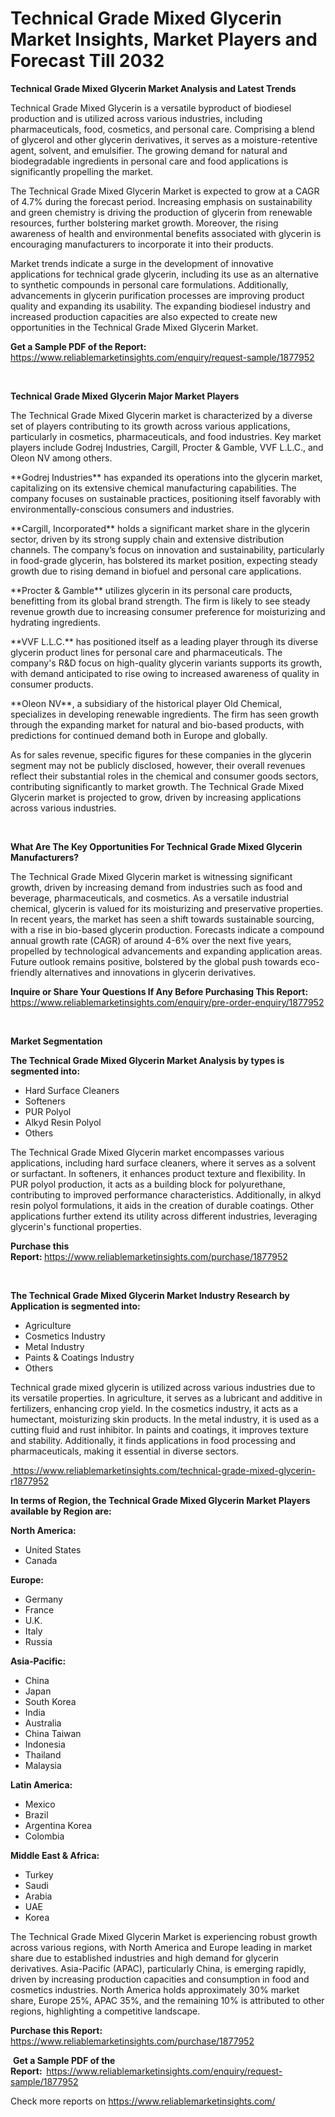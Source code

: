 <p><h1>Technical Grade Mixed Glycerin Market Insights, Market Players and Forecast Till 2032</h1></p><p><strong>Technical Grade Mixed Glycerin Market Analysis and Latest Trends</strong></p>
<p><p>Technical Grade Mixed Glycerin is a versatile byproduct of biodiesel production and is utilized across various industries, including pharmaceuticals, food, cosmetics, and personal care. Comprising a blend of glycerol and other glycerin derivatives, it serves as a moisture-retentive agent, solvent, and emulsifier. The growing demand for natural and biodegradable ingredients in personal care and food applications is significantly propelling the market. </p><p>The Technical Grade Mixed Glycerin Market is expected to grow at a CAGR of 4.7% during the forecast period. Increasing emphasis on sustainability and green chemistry is driving the production of glycerin from renewable resources, further bolstering market growth. Moreover, the rising awareness of health and environmental benefits associated with glycerin is encouraging manufacturers to incorporate it into their products.</p><p>Market trends indicate a surge in the development of innovative applications for technical grade glycerin, including its use as an alternative to synthetic compounds in personal care formulations. Additionally, advancements in glycerin purification processes are improving product quality and expanding its usability. The expanding biodiesel industry and increased production capacities are also expected to create new opportunities in the Technical Grade Mixed Glycerin Market.</p></p>
<p><strong>Get a Sample PDF of the Report:&nbsp;</strong> <a href="https://www.reliablemarketinsights.com/enquiry/request-sample/1877952?utm_campaign=2100&utm_medium=2&utm_source=Github&utm_content=ia&utm_term=04022025&utm_id=technical-grade-mixed-glycerin">https://www.reliablemarketinsights.com/enquiry/request-sample/1877952</a></p>
<p>&nbsp;</p>
<p><strong>Technical Grade Mixed Glycerin Major Market Players</strong></p>
<p><p>The Technical Grade Mixed Glycerin market is characterized by a diverse set of players contributing to its growth across various applications, particularly in cosmetics, pharmaceuticals, and food industries. Key market players include Godrej Industries, Cargill, Procter & Gamble, VVF L.L.C., and Oleon NV among others.</p><p>**Godrej Industries** has expanded its operations into the glycerin market, capitalizing on its extensive chemical manufacturing capabilities. The company focuses on sustainable practices, positioning itself favorably with environmentally-conscious consumers and industries.</p><p>**Cargill, Incorporated** holds a significant market share in the glycerin sector, driven by its strong supply chain and extensive distribution channels. The company’s focus on innovation and sustainability, particularly in food-grade glycerin, has bolstered its market position, expecting steady growth due to rising demand in biofuel and personal care applications.</p><p>**Procter & Gamble** utilizes glycerin in its personal care products, benefitting from its global brand strength. The firm is likely to see steady revenue growth due to increasing consumer preference for moisturizing and hydrating ingredients.</p><p>**VVF L.L.C.** has positioned itself as a leading player through its diverse glycerin product lines for personal care and pharmaceuticals. The company's R&D focus on high-quality glycerin variants supports its growth, with demand anticipated to rise owing to increased awareness of quality in consumer products.</p><p>**Oleon NV**, a subsidiary of the historical player Old Chemical, specializes in developing renewable ingredients. The firm has seen growth through the expanding market for natural and bio-based products, with predictions for continued demand both in Europe and globally.</p><p>As for sales revenue, specific figures for these companies in the glycerin segment may not be publicly disclosed, however, their overall revenues reflect their substantial roles in the chemical and consumer goods sectors, contributing significantly to market growth. The Technical Grade Mixed Glycerin market is projected to grow, driven by increasing applications across various industries.</p></p>
<p>&nbsp;</p>
<p><strong>What Are The Key Opportunities For Technical Grade Mixed Glycerin Manufacturers?</strong></p>
<p><p>The Technical Grade Mixed Glycerin market is witnessing significant growth, driven by increasing demand from industries such as food and beverage, pharmaceuticals, and cosmetics. As a versatile industrial chemical, glycerin is valued for its moisturizing and preservative properties. In recent years, the market has seen a shift towards sustainable sourcing, with a rise in bio-based glycerin production. Forecasts indicate a compound annual growth rate (CAGR) of around 4-6% over the next five years, propelled by technological advancements and expanding application areas. Future outlook remains positive, bolstered by the global push towards eco-friendly alternatives and innovations in glycerin derivatives.</p></p>
<p><strong>Inquire or Share Your Questions If Any Before Purchasing This Report:</strong> <a href="https://www.reliablemarketinsights.com/enquiry/pre-order-enquiry/1877952?utm_campaign=2100&utm_medium=2&utm_source=Github&utm_content=ia&utm_term=04022025&utm_id=technical-grade-mixed-glycerin">https://www.reliablemarketinsights.com/enquiry/pre-order-enquiry/1877952</a></p>
<p>&nbsp;</p>
<p><strong>Market Segmentation</strong></p>
<p><strong>The Technical Grade Mixed Glycerin Market Analysis by types is segmented into:</strong></p>
<p><ul><li>Hard Surface Cleaners</li><li>Softeners</li><li>PUR Polyol</li><li>Alkyd Resin Polyol</li><li>Others</li></ul></p>
<p><p>The Technical Grade Mixed Glycerin market encompasses various applications, including hard surface cleaners, where it serves as a solvent or surfactant. In softeners, it enhances product texture and flexibility. In PUR polyol production, it acts as a building block for polyurethane, contributing to improved performance characteristics. Additionally, in alkyd resin polyol formulations, it aids in the creation of durable coatings. Other applications further extend its utility across different industries, leveraging glycerin's functional properties.</p></p>
<p><strong>Purchase this Report:&nbsp;</strong><a href="https://www.reliablemarketinsights.com/purchase/1877952?utm_campaign=2100&utm_medium=2&utm_source=Github&utm_content=ia&utm_term=04022025&utm_id=technical-grade-mixed-glycerin">https://www.reliablemarketinsights.com/purchase/1877952</a></p>
<p>&nbsp;</p>
<p><strong>The Technical Grade Mixed Glycerin Market Industry Research by Application is segmented into:</strong></p>
<p><ul><li>Agriculture</li><li>Cosmetics Industry</li><li>Metal Industry</li><li>Paints & Coatings Industry</li><li>Others</li></ul></p>
<p><p>Technical grade mixed glycerin is utilized across various industries due to its versatile properties. In agriculture, it serves as a lubricant and additive in fertilizers, enhancing crop yield. In the cosmetics industry, it acts as a humectant, moisturizing skin products. In the metal industry, it is used as a cutting fluid and rust inhibitor. In paints and coatings, it improves texture and stability. Additionally, it finds applications in food processing and pharmaceuticals, making it essential in diverse sectors.</p></p>
<p><a href="https://www.reliablemarketinsights.com/technical-grade-mixed-glycerin-r1877952?utm_campaign=2100&utm_medium=2&utm_source=Github&utm_content=ia&utm_term=04022025&utm_id=technical-grade-mixed-glycerin">&nbsp;https://www.reliablemarketinsights.com/technical-grade-mixed-glycerin-r1877952</a></p>
<p><strong>In terms of Region, the Technical Grade Mixed Glycerin Market Players available by Region are:</strong></p>
<p>
    <p> <strong> North America: </strong>
        <ul>
            <li>United States</li>
            <li>Canada</li>
        </ul>
        </p> 
    <p> <strong> Europe: </strong>
        <ul>
            <li>Germany</li>
            <li>France</li>
            <li>U.K.</li>
            <li>Italy</li>
            <li>Russia</li>
        </ul>
        </p> 
    <p> <strong> Asia-Pacific: </strong>
        <ul>
            <li>China</li>
            <li>Japan</li>
            <li>South Korea</li>
            <li>India</li>
            <li>Australia</li>
            <li>China Taiwan</li>
            <li>Indonesia</li>
            <li>Thailand</li>
            <li>Malaysia</li>
        </ul>
        </p> 
    <p> <strong> Latin America: </strong>
        <ul>
            <li>Mexico</li>
            <li>Brazil</li>
            <li>Argentina Korea</li>
            <li>Colombia</li>
        </ul>
        </p> 
    <p> <strong> Middle East & Africa: </strong>
        <ul>
            <li>Turkey</li>
            <li>Saudi</li>
            <li>Arabia</li>
            <li>UAE</li>
            <li>Korea</li>
        </ul>
    </p>
    </p>
<p><p>The Technical Grade Mixed Glycerin Market is experiencing robust growth across various regions, with North America and Europe leading in market share due to established industries and high demand for glycerin derivatives. Asia-Pacific (APAC), particularly China, is emerging rapidly, driven by increasing production capacities and consumption in food and cosmetics industries. North America holds approximately 30% market share, Europe 25%, APAC 35%, and the remaining 10% is attributed to other regions, highlighting a competitive landscape.</p></p>
<p><strong>Purchase this Report: </strong><a href="https://www.reliablemarketinsights.com/purchase/1877952?utm_campaign=2100&utm_medium=2&utm_source=Github&utm_content=ia&utm_term=04022025&utm_id=technical-grade-mixed-glycerin">https://www.reliablemarketinsights.com/purchase/1877952</a></p>
<p>&nbsp;<strong>Get a Sample PDF of the Report:&nbsp;&nbsp;</strong><a href="https://www.reliablemarketinsights.com/enquiry/request-sample/1877952?utm_campaign=2100&utm_medium=2&utm_source=Github&utm_content=ia&utm_term=04022025&utm_id=technical-grade-mixed-glycerin">https://www.reliablemarketinsights.com/enquiry/request-sample/1877952</a></p>
<p><strong></strong></p>
<p>Check more reports on <a href="https://www.reliablemarketinsights.com/?utm_campaign=2100&utm_medium=2&utm_source=Github&utm_content=ia&utm_term=04022025&utm_id=technical-grade-mixed-glycerin">https://www.reliablemarketinsights.com/</a></p>